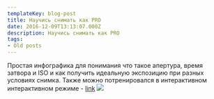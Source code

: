 ```yaml
---
templateKey: blog-post
title: Научись снимать как PRO
date: 2016-12-09T13:13:07.000Z
description: Научись снимать как PRO
tags:
- Old posts
---
```


Простая инфографика для понимания что такое апертура, время затвора и ISO и как получить идеальную экспозицию при разных условиях снимка. Также можно потренировался в интерактивном интерактивном режиме - [link](/img/http://photography-mapped.com/interact.html) ![](ed1fb8e9-e672-41e9-a73d-be8ec908282d.png)